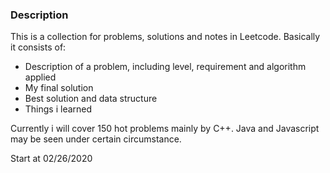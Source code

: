 ### Description

This is a collection for problems, solutions and notes in Leetcode. Basically it consists of:

* Description of a problem, including level, requirement and algorithm applied
* My final solution 
* Best solution and data structure
* Things i learned



Currently i will cover 150 hot problems mainly by C++. Java and Javascript may be seen under certain circumstance.



Start at 02/26/2020

















